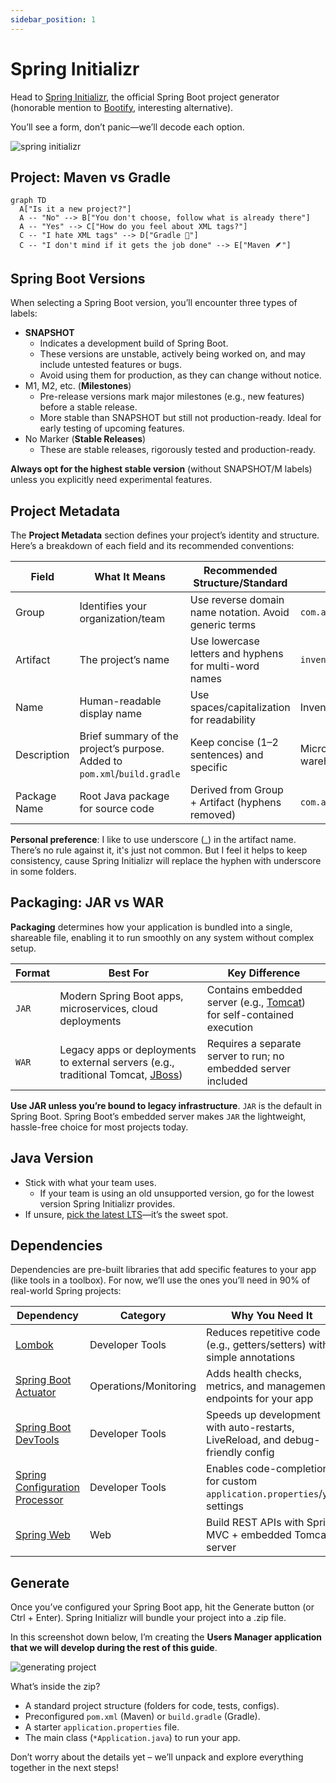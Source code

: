 ```yaml
---
sidebar_position: 1
---
```


# Spring Initializr

Head to [Spring Initializr](https://start.spring.io/), the official Spring Boot project generator (honorable mention to [Bootify](https://bootify.io/), interesting alternative).

You’ll see a form, don’t panic—we’ll decode each option.

<div>
  <img src={require('@site/static/img/lets-create-a-spring-boot-project/spring-initializr.png').default} alt="spring initializr" />
</div>

## Project: Maven vs Gradle

```mermaid
graph TD
  A["Is it a new project?"]
  A -- "No" --> B["You don't choose, follow what is already there"]
  A -- "Yes" --> C["How do you feel about XML tags?"]
  C -- "I hate XML tags" --> D["Gradle 🐘"]
  C -- "I don't mind if it gets the job done" --> E["Maven 🪶"]
```

## Spring Boot Versions 

When selecting a Spring Boot version, you’ll encounter three types of labels:

* **SNAPSHOT**
  * Indicates a development build of Spring Boot.
  * These versions are unstable, actively being worked on, and may include untested features or bugs.
  * Avoid using them for production, as they can change without notice.
* M1, M2, etc. (**Milestones**)
  * Pre-release versions mark major milestones (e.g., new features) before a stable release.
  * More stable than SNAPSHOT but still not production-ready. Ideal for early testing of upcoming features.
* No Marker (**Stable Releases**)
  * These are stable releases, rigorously tested and production-ready.

**Always opt for the highest stable version** (without SNAPSHOT/M labels) unless you explicitly need experimental features.

## Project Metadata

The **Project Metadata** section defines your project’s identity and structure. Here’s a breakdown of each field and its recommended conventions:

| Field        | What It Means                                                             | Recommended Structure/Standard                         | Example                                       |
|--------------|---------------------------------------------------------------------------|--------------------------------------------------------|-----------------------------------------------|
| Group        | Identifies your organization/team                                         | Use reverse domain name notation. Avoid generic terms  | `com.acme`                                    |
| Artifact     | The project’s name                                                        | Use lowercase letters and hyphens for multi-word names | `inventory-service`                           |
| Name         | Human-readable display name                                               | Use spaces/capitalization for readability              | Inventory Management                          |
| Description  | Brief summary of the project’s purpose. Added to `pom.xml`/`build.gradle` | Keep concise (1–2 sentences) and specific              | Microservice for tracking warehouse inventory |
| Package Name | Root Java package for source code                                         | Derived from Group + Artifact (hyphens removed)        | `com.acme.inventoryservice`                   |

**Personal preference**: I like to use underscore (_) in the artifact name. There’s no rule against it, it's just not common. But I feel it helps to keep consistency, cause Spring Initializr will replace the hyphen with underscore in some folders.

## Packaging: JAR vs WAR

**Packaging** determines how your application is bundled into a single, shareable file, enabling it to run smoothly on any system without complex setup.

| Format | Best For                                                                                                                                                         | Key Difference                                                                                     |
|--------|------------------------------------------------------------------------------------------------------------------------------------------------------------------|----------------------------------------------------------------------------------------------------|
| `JAR`  | Modern Spring Boot apps, microservices, cloud deployments                                                                                                        | Contains embedded server (e.g., [Tomcat](https://tomcat.apache.org/)) for self-contained execution |
| `WAR`  | Legacy apps or deployments to external servers (e.g., traditional Tomcat, [JBoss](https://www.redhat.com/en/technologies/jboss-middleware/application-platform)) | Requires a separate server to run; no embedded server included                                     |

**Use JAR unless you’re bound to legacy infrastructure**. `JAR` is the default in Spring Boot. Spring Boot’s embedded server makes `JAR` the lightweight, hassle-free choice for most projects today.

## Java Version

* Stick with what your team uses.
  * If your team is using an old unsupported version, go for the lowest version Spring Initializr provides.
* If unsure, [pick the latest LTS](https://www.oracle.com/java/technologies/java-se-support-roadmap.html)—it’s the sweet spot.

## Dependencies

Dependencies are pre-built libraries that add specific features to your app (like tools in a toolbox). For now, we’ll use the ones you’ll need in 90% of real-world Spring projects:

| Dependency                                                                                                                                                           | Category              | Why You Need It                                                                 |
|----------------------------------------------------------------------------------------------------------------------------------------------------------------------|-----------------------|---------------------------------------------------------------------------------|
| [Lombok](https://projectlombok.org/)                                                                                                                                 | Developer Tools       | Reduces repetitive code (e.g., getters/setters) with simple annotations         |
| [Spring Boot Actuator](https://docs.spring.io/spring-boot/docs/3.3.4/reference/htmlsingle/index.html#actuator)                                                       | Operations/Monitoring | Adds health checks, metrics, and management endpoints for your app              |
| [Spring Boot DevTools](https://docs.spring.io/spring-boot/docs/3.3.4/reference/htmlsingle/index.html#using.devtools)                                                 | Developer Tools       | Speeds up development with auto-restarts, LiveReload, and debug-friendly config |
| [Spring Configuration Processor](https://docs.spring.io/spring-boot/docs/3.3.4/reference/htmlsingle/index.html#appendix.configuration-metadata.annotation-processor) | Developer Tools       | Enables code-completion for custom `application.properties`/`yml` settings      |
| [Spring Web](https://docs.spring.io/spring-boot/docs/3.3.4/reference/htmlsingle/index.html#web)                                                                      | Web                   | Build REST APIs with Spring MVC + embedded Tomcat server                        |

## Generate

Once you’ve configured your Spring Boot app, hit the Generate button (or Ctrl + Enter). Spring Initializr will bundle your project into a .zip file.

In this screenshot down below, I’m creating the **Users Manager application that we will develop during the rest of this guide**.

<div>
  <img src={require('@site/static/img/lets-create-a-spring-boot-project/generating-project.png').default} alt="generating project" />
</div>

What’s inside the zip?

* A standard project structure (folders for code, tests, configs).
* Preconfigured `pom.xml` (Maven) or `build.gradle` (Gradle).
* A starter `application.properties` file.
* The main class (`*Application.java`) to run your app.

Don’t worry about the details yet – we’ll unpack and explore everything together in the next steps!
